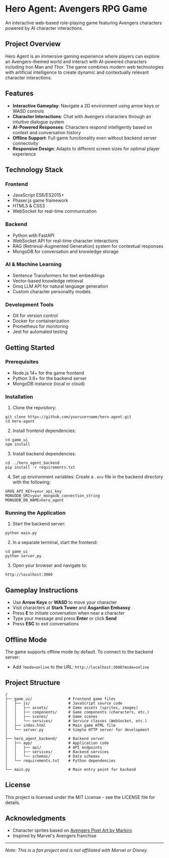 # Hero Agent: Avengers RPG Game

An interactive web-based role-playing game featuring Avengers characters powered by AI character interactions.

## Project Overview

Hero Agent is an immersive gaming experience where players can explore an Avengers-themed world and interact with AI-powered characters including Iron Man and Thor. The game combines modern web technologies with artificial intelligence to create dynamic and contextually relevant character interactions.

## Features

- **Interactive Gameplay**: Navigate a 2D environment using arrow keys or WASD controls
- **Character Interactions**: Chat with Avengers characters through an intuitive dialogue system
- **AI-Powered Responses**: Characters respond intelligently based on context and conversation history
- **Offline Support**: Full game functionality even without backend server connectivity
- **Responsive Design**: Adapts to different screen sizes for optimal player experience

## Technology Stack

### Frontend
- JavaScript ES6/ES2015+
- Phaser.js game framework
- HTML5 & CSS3
- WebSocket for real-time communication

### Backend
- Python with FastAPI
- WebSocket API for real-time character interactions
- RAG (Retrieval-Augmented Generation) system for contextual responses
- MongoDB for conversation and knowledge storage

### AI & Machine Learning
- Sentence Transformers for text embeddings
- Vector-based knowledge retrieval
- Groq LLM API for natural language generation
- Custom character personality models

### Development Tools
- Git for version control
- Docker for containerization
- Prometheus for monitoring
- Jest for automated testing

## Getting Started

### Prerequisites
- Node.js 14+ for the game frontend
- Python 3.8+ for the backend server
- MongoDB instance (local or cloud)

### Installation

1. Clone the repository:
```
git clone https://github.com/yourusername/hero-agent.git
cd hero-agent
```

2. Install frontend dependencies:
```
cd game_ui
npm install
```

3. Install backend dependencies:
```
cd ../hero_agent_backend
pip install -r requirements.txt
```

4. Set up environment variables:
Create a `.env` file in the backend directory with the following:
```
GROQ_API_KEY=your_api_key
MONGODB_URI=your_mongodb_connection_string
MONGODB_DB_NAME=hero_agent
```

### Running the Application

1. Start the backend server:
```
python main.py
```

2. In a separate terminal, start the frontend:
```
cd game_ui
python server.py
```

3. Open your browser and navigate to:
```
http://localhost:3000
```

## Gameplay Instructions

- Use **Arrow Keys** or **WASD** to move your character
- Visit characters at **Stark Tower** and **Asgardian Embassy**
- Press **E** to initiate conversation when near a character
- Type your message and press **Enter** or click **Send**
- Press **ESC** to exit conversations

## Offline Mode

The game supports offline mode by default. To connect to the backend server:
- Add `?mode=online` to the URL: `http://localhost:3000?mode=online`

## Project Structure

```
/
├── game_ui/                # Frontend game files
│   ├── js/                 # JavaScript source code
│   │   ├── assets/         # Game assets (sprites, images)
│   │   ├── components/     # Game components (characters, etc.)
│   │   ├── scenes/         # Game scenes
│   │   └── services/       # Service classes (WebSocket, etc.)
│   ├── index.html          # Main game HTML file
│   └── server.py           # Simple HTTP server for development
│
├── hero_agent_backend/     # Backend server
│   ├── app/                # Application code
│   │   ├── api/            # API endpoints
│   │   ├── services/       # Backend services
│   │   └── schemas/        # Data schemas
│   └── requirements.txt    # Python dependencies
│
└── main.py                 # Main entry point for backend
```

## License

This project is licensed under the MIT License - see the LICENSE file for details.

## Acknowledgments

- Character sprites based on [Avengers Pixel Art by Markiro](https://markiro.itch.io/avengers-pixel-art)
- Inspired by Marvel's Avengers franchise

---

*Note: This is a fan project and is not affiliated with Marvel or Disney.* 
